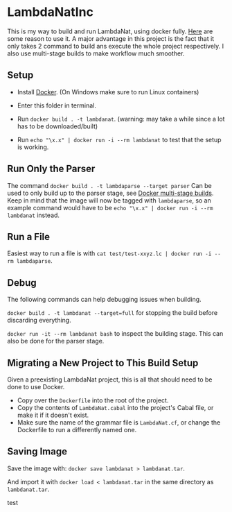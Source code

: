 # LambdaNatInc

This is my way to build and run LambdaNat, using docker fully. [Here](https://apiumhub.com/tech-blog-barcelona/top-benefits-using-docker/)
are some reason to use it. A major advantage in this project is the fact that it only takes 2 command to build ans execute
the whole project respectively. I also use multi-stage builds to make workflow much smoother.

## Setup

- Install [Docker](https://docs.docker.com/install/). (On Windows make sure to run Linux containers)

- Enter this folder in terminal.

- Run `docker build . -t lambdanat`. (warning: may take a while since a lot has to be downloaded/built)

- Run `echo "\x.x" | docker run -i --rm lambdanat` to test that the setup is working.

## Run Only the Parser

The command `docker build . -t lambdaparse --target parser`
Can be used to only build up to the parser stage, see [Docker multi-stage builds](https://docs.docker.com/develop/develop-images/multistage-build/). Keep in mind that the image will now be tagged with `lambdaparse`,
 so an example command would have to be `echo "\x.x" | docker run -i --rm lambdanat` instead.

## Run a File

Easiest way to run a file is with `cat test/test-xxyz.lc | docker run -i --rm lambdaparse`.

## Debug

The following commands can help debugging issues when building.

`docker build . -t lambdanat --target=full` for stopping the build before discarding everything.

`docker run -it --rm lambdanat bash` to inspect the building stage. This can also be done for the parser stage.

## Migrating a New Project to This Build Setup

Given a preexisting LambdaNat project, this is all that should need to be done to use Docker.

- Copy over the `Dockerfile` into the root of the project.
- Copy the contents of `LambdaNat.cabal` into the project's Cabal file, or make it if it doesn't exist.
- Make sure the name of the grammar file is `LambdaNat.cf`, or change the Dockerfile to run a differently named one.

## Saving Image

Save the image with: `docker save lambdanat > lambdanat.tar`.

And import it with `docker load < lambdanat.tar` in the same directory as `lambdanat.tar`.

test
